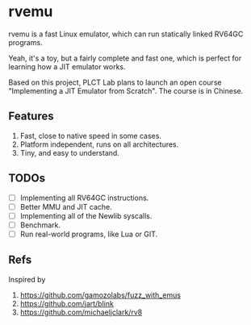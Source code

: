 # rvemu

rvemu is a fast Linux emulator, which can run statically linked RV64GC programs.

Yeah, it's a toy, but a fairly complete and fast one, which is perfect for learning how a JIT emulator works.

Based on this project, PLCT Lab plans to launch an open course "Implementing a JIT Emulator from Scratch". The course is in Chinese.

## Features

1. Fast, close to native speed in some cases.
2. Platform independent, runs on all architectures.
3. Tiny, and easy to understand.

## TODOs

- [ ] Implementing all RV64GC instructions.
- [ ] Better MMU and JIT cache.
- [ ] Implementing all of the Newlib syscalls.
- [ ] Benchmark.
- [ ] Run real-world programs, like Lua or GIT.

## Refs

Inspired by

1. https://github.com/gamozolabs/fuzz_with_emus
2. https://github.com/jart/blink
3. https://github.com/michaeljclark/rv8
